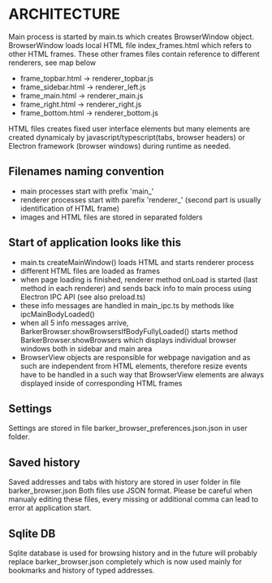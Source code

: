 # ARCHITECTURE

Main process is started by main.ts which creates BrowserWindow object.
BrowserWindow loads local HTML file index_frames.html which refers to other HTML frames. 
These other frames files contain reference to different renderers, see map below

* frame_topbar.html   -> renderer_topbar.js
* frame_sidebar.html  -> renderer_left.js
* frame_main.html     -> renderer_main.js
* frame_right.html    -> renderer_right.js
* frame_bottom.html   -> renderer_bottom.js

HTML files creates fixed user interface elements but many elements are created 
dynamicaly by javascript/typescript(tabs, browser headers) or Electron framework 
(browser windows) during runtime as needed.

## Filenames naming convention
* main processes start with prefix 'main_'
* renderer processes start with parefix 'renderer_' (second part is usually identification of HTML frame)
* images and HTML files are stored in separated folders

## Start of application looks like this
* main.ts createMainWindow() loads HTML and starts renderer process
* different HTML files are loaded as frames
* when page loading is finished, renderer method onLoad is started 
  (last method in each renderer) and sends back info to main process 
  using Electron IPC API (see also preload.ts)
* these info messages are handled in main_ipc.ts by methods like ipcMainBodyLoaded()
* when all 5 info messages arrive, BarkerBrowser.showBrowsersIfBodyFullyLoaded() 
  starts method BarkerBrowser.showBrowsers which displays individual browser windows 
  both in sidebar and main area
* BrowserView objects are responsible for webpage navigation and as such are independent 
  from HTML elements, therefore resize events have to be handled in a such way that 
  BrowserView elements are always displayed inside of corresponding HTML frames

## Settings
Settings are stored in file barker_browser_preferences.json.json in user folder.

## Saved history
Saved addresses and tabs with history are stored in user folder in file barker_browser.json
Both files use JSON format.
Please be careful when manualy editing these files, every missing or additional comma 
can lead to error at application start.

## Sqlite DB
Sqlite database is used for browsing history and in the future will probably replace barker_browser.json completely 
which is now used mainly for bookmarks and history of typed addresses.
